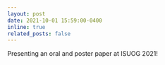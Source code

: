 ```yaml
---
layout: post
date: 2021-10-01 15:59:00-0400
inline: true
related_posts: false
---
```


Presenting an oral and poster paper at ISUOG 2021!
